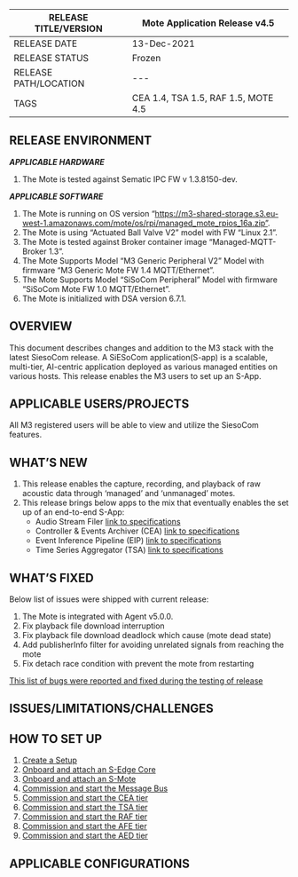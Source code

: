 

|RELEASE TITLE/VERSION|	Mote Application Release v4.5|
|---|---|
|RELEASE DATE|	13-Dec-2021|
|RELEASE STATUS|	Frozen|
|RELEASE PATH/LOCATION| ---|
|TAGS|	CEA 1.4, TSA 1.5, RAF 1.5, MOTE 4.5|

RELEASE ENVIRONMENT
-------------------


**_APPLICABLE HARDWARE_**

1. The Mote is tested against Sematic IPC FW v 1.3.8150-dev.

**_APPLICABLE SOFTWARE_** 
1.	The Mote is running on OS version “https://m3-shared-storage.s3.eu-west-1.amazonaws.com/mote/os/rpi/managed_mote_rpios_16a.zip”.
2.	The Mote is using “Actuated Ball Valve V2” model with FW “Linux 2.1”.	
3.	The Mote is tested against Broker container image “Managed-MQTT-Broker 1.3”.
4.	The Mote Supports Model “M3 Generic Peripheral V2” Model with firmware “M3 Generic Mote FW 1.4 MQTT/Ethernet”.
5.	The Mote Supports Model “SiSoCom Peripheral” Model with firmware “SiSoCom Mote FW 1.0 MQTT/Ethernet”.
6.	The Mote is initialized with DSA version 6.7.1.

OVERVIEW 
--------
This document describes changes and addition to the M3 stack with the latest SiesoCom release.
A SiESoCom application(S-app) is a scalable, multi-tier, AI-centric application deployed as various managed entities on various hosts. This release enables the M3 users to set up an S-App.

APPLICABLE USERS/PROJECTS
------------------------
All M3 registered users will be able to view and utilize the SiesoCom features.

WHAT’S NEW
----------
1.	This release enables the capture, recording, and playback of raw acoustic data through ‘managed’ and ‘unmanaged’ motes.
2.	This release brings below apps to the mix that eventually enables the set up of an end-to-end S-App:
    -	Audio Stream Filer   [link to specifications](https://github.com/alya-arshad00/siesocom_/blob/beb912786557674d845b483d3b3ed8a2608b93d0/S-Apps/Raw%20Audio%20Filer%20(RAF)/Specifications/6.%20SiESoCom%20RAF%20-%20Raw%20Audio%20Filer%20Specifications%2020210702%20baseline.pdf)
    -	Controller & Events Archiver (CEA)   [link to specifications](https://github.com/alya-arshad00/siesocom_/blob/beb912786557674d845b483d3b3ed8a2608b93d0/S-Apps/Controller%20&%20Events%20Archiver%20(CEA)/Specifications/4.%20SiESoCom%20CEA%20-%20Controller%20&%20Events%20Archiver%20%20Specifications%2020210702%20baseline.pdf)
    -	Event Inference Pipeline (EIP)   [link to specifications](https://github.com/alya-arshad00/siesocom_/blob/beb912786557674d845b483d3b3ed8a2608b93d0/S-Apps/Event%20Inference%20Pipeline%20(EIP)/Specifications/2-3.%20SiESoCom%20EIP%20-%20Event%20Inference%20Pipeline%20Specification%2020210705%20baseline.pdf)
    -	Time Series Aggregator (TSA)   [link to specifications](https://github.com/alya-arshad00/siesocom_/blob/beb912786557674d845b483d3b3ed8a2608b93d0/S-Apps/Time%20Series%20Aggregator%20(TSA)/Specifications/5.%20SiESoCom%20TAS%20-%20Time%20Series%20Aggregator%20Specifications%2020210702%20baseline.pdf)

WHAT’S FIXED
------------
Below list of issues were shipped with current release:
1.	The Mote is integrated with Agent v5.0.0.
2.	Fix playback file download interruption
3.	Fix playback file download deadlock which cause (mote dead state)
4.	Add publisherInfo filter for avoiding unrelated signals from reaching the mote
5.	Fix detach race condition with prevent the mote from restarting

[This list of bugs were reported and fixed during the testing of release](https://jira.alm.mentorg.com/browse/CSP-4624?filter=26469)


ISSUES/LIMITATIONS/CHALLENGES
-----------------------------

HOW TO SET UP
-------------
1.	[Create a Setup](https://github.com/alya-arshad00/siesocom_/blob/018e511a9b5adeb9454b3d8997baa9d84539ee24/S-CORE/Config%20n%20Deployment/HOW%20TO%20SET%20UP/Create%20A%20Setup.MD)
2.	[Onboard and attach an S-Edge Core](https://github.com/alya-arshad00/siesocom_/blob/018e511a9b5adeb9454b3d8997baa9d84539ee24/S-CORE/Config%20n%20Deployment/HOW%20TO%20SET%20UP/S-EDGE%20CORE%20ONBOARDING.MD)
3.	[Onboard and attach an S-Mote](https://github.com/alya-arshad00/siesocom_/blob/624f511144194badbe0491a8cfb52d3efa7bd7e9/S-MOTE/Config%20n%20Deployment/HOW%20TO%20SET%20UP/ONBOARD%20AND%20ATTACH%20S-MOTE.MD)
4.	[Commission and start the Message Bus](https://github.com/alya-arshad-siemens/siesocom_/blob/main/S-Apps/Broker/Config%20n%20Deployment/How%20to%20set%20up.MD)
5.	[Commission and start the CEA tier](https://github.com/alya-arshad-siemens/siesocom_/blob/main/S-Apps/Controller%20&%20Events%20Archiver%20(CEA)/Config%20n%20Deployment/How%20to%20set%20up.MD)
6.	[Commission and start the TSA tier](https://github.com/alya-arshad-siemens/siesocom_/blob/main/S-Apps/Time%20Series%20Aggregator%20(TSA)/Config%20n%20Deployment/How%20to%20set%20up.MD)
7.	[Commission and start the RAF tier](https://github.com/alya-arshad-siemens/siesocom_/blob/main/S-Apps/Raw%20Audio%20Filer%20(RAF)/Config%20n%20Deployment/How%20to%20set%20up.MD)
8.	[Commission and start the AFE tier](https://github.com/alya-arshad-siemens/siesocom_/blob/main/S-Apps/Event%20Inference%20Pipeline%20(EIP)/Config%20n%20Deployment/How%20to%20set%20up%20AFE.MD)
9.	[Commission and start the AED tier](https://github.com/alya-arshad-siemens/siesocom_/blob/main/S-Apps/Event%20Inference%20Pipeline%20(EIP)/Config%20n%20Deployment/How%20to%20set%20up%20AED.MD)

APPLICABLE CONFIGURATIONS
-------------------------
